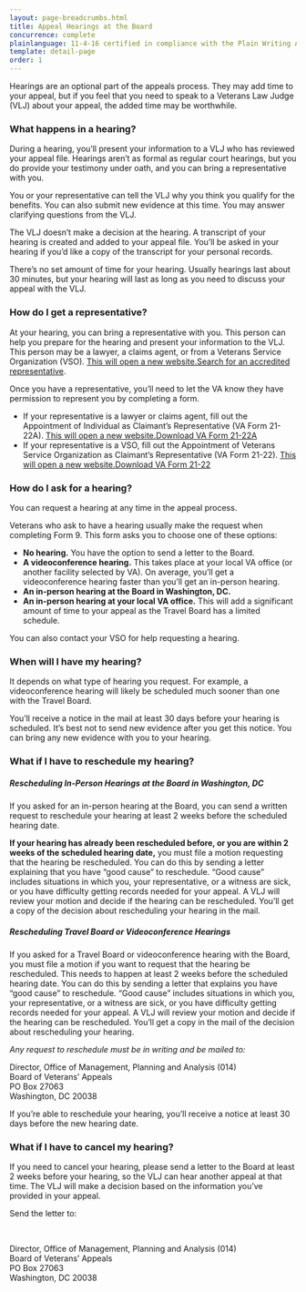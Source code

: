```yaml
---
layout: page-breadcrumbs.html
title: Appeal Hearings at the Board
concurrence: complete
plainlanguage: 11-4-16 certified in compliance with the Plain Writing Act
template: detail-page
order: 1
---
```

<div class="va-introtext">

Hearings are an optional part of the appeals process. They may add time to your appeal, but if you feel that you need to speak to a Veterans Law Judge (VLJ) about your appeal, the added time may be worthwhile.

</div>

<h3>What happens in a hearing?</h3>
<p>During a hearing, you’ll present your information to a VLJ who has reviewed your appeal file. Hearings aren’t as formal as regular court hearings, but you do provide your testimony under oath, and you can bring a representative with you.</p>
<p>You or your representative can tell the VLJ why you think you qualify for the benefits. You can also submit new evidence at this time. You may answer clarifying questions from the VLJ.</p>
<p>The VLJ doesn’t make a decision at the hearing. A transcript of your hearing is created and added to your appeal file. You’ll be asked in your hearing if you’d like a copy of the transcript for your personal records.</p>
<p>There’s no set amount of time for your hearing. Usually hearings last about 30 minutes, but your hearing will last as long as you need to discuss your appeal with the VLJ.</p>

<h3>How do I get a representative?</h3>
<p>At your hearing, you can bring a representative with you. This person can help you prepare for the hearing and present your information to the VLJ. This person may be a lawyer, a claims agent, or from a Veterans Service Organization (VSO). <a href="https://www.va.gov/ogc/apps/accreditation/index.asp"><span class="usa-sr-only">This will open a new website.</span>Search for an accredited representative</a>.</p>
<p>Once you have a representative, you’ll need to let the VA know they have permission to represent you by completing a form.</p>
<ul>
<li>If your representative is a lawyer or claims agent, fill out the Appointment of Individual as Claimant’s Representative (VA Form 21-22A). <a href="https://www.vba.va.gov/pubs/forms/VBA-21-22A-ARE.pdf"><span class="usa-sr-only">This will open a new website.</span>Download VA Form 21-22A</a></li>
<li>If your representative is a VSO, fill out the Appointment of Veterans Service Organization as Claimant’s Representative (VA Form 21-22). <a href="https://www.vba.va.gov/pubs/forms/VBA-21-22-ARE.pdf"><span class="usa-sr-only">This will open a new website.</span>Download VA Form 21-22</a></li>
</ul>

<h3>How do I ask for a hearing?</h3>
<p>You can request a hearing at any time in the appeal process.</p>
<p>Veterans who ask to have a hearing usually make the request when completing Form 9. This form asks you to choose one of these options:</p>
<ul>
<li><strong>No hearing.</strong> You have the option to send a letter to the Board.</li>
<li><strong>A videoconference hearing.</strong> This takes place at your local VA office (or another facility selected by VA). On average, you’ll get a videoconference hearing faster than you’ll get an in-person hearing.</li>
<li><strong>An in-person hearing at the Board in Washington, DC.</strong></li>
<li><strong>An in-person hearing at your local VA office.</strong> This will add a significant amount of time to your appeal as the Travel Board has a limited schedule.</li>
</ul>
<p>You can also contact your VSO for help requesting a hearing.</p>

<h3>When will I have my hearing?</h3>
<p>It depends on what type of hearing you request. For example, a videoconference hearing will likely be scheduled much sooner than one with the Travel Board.</p>
<p>You’ll receive a notice in the mail at least 30 days before your hearing is scheduled. It’s best not to send new evidence after you get this notice. You can bring any new evidence with you to your hearing.</p>

<h3>What if I have to reschedule my hearing?</h3>
<h5>Rescheduling In-Person Hearings at the Board in Washington, DC</h5>
<p>If you asked for an in-person hearing at the Board, you can send a written request to reschedule your hearing at least 2 weeks before the scheduled hearing date.</p>
<p><strong>If your hearing has already been rescheduled before, or you are within 2 weeks of the scheduled hearing date,</strong> you must file a motion requesting that the hearing be rescheduled. You can do this by sending a letter explaining that you have “good cause” to reschedule. “Good cause” includes situations in which you, your representative, or a witness are sick, or you have difficulty getting records needed for your appeal. A VLJ will review your motion and decide if the hearing can be rescheduled. You’ll get a copy of the decision about rescheduling your hearing in the mail.</p>
<h5>Rescheduling Travel Board or Videoconference Hearings</h5>
<p>If you asked for a Travel Board or videoconference hearing with the Board, you must file a motion if you want to request that the hearing be rescheduled. This needs to happen at least 2 weeks before the scheduled hearing date. You can do this by sending a letter that explains you have “good cause” to reschedule. “Good cause” includes situations in which you, your representative, or a witness are sick, or you have difficulty getting records needed for your appeal. A VLJ will review your motion and decide if the hearing can be rescheduled. You’ll get a copy in the mail of the decision about rescheduling your hearing.</p>
<p>
<em>Any request to reschedule must be in writing and be mailed to:</em><br/>
<p class="va-address-block">
  Director, Office of Management, Planning and Analysis (014)<br/>
  Board of Veterans’ Appeals<br/>
  PO Box 27063<br/>
  Washington, DC 20038<br/>
</p>
<p>If you’re able to reschedule your hearing, you’ll receive a notice at least 30 days before the new hearing date.</p>

<h3>What if I have to cancel my hearing?</h3>
<p>If you need to cancel your hearing, please send a letter to the Board at least 2 weeks before your hearing, so the VLJ can hear another appeal at that time. The VLJ will make a decision based on the information you’ve provided in your appeal.</p>
<p>Send the letter to:</p><br/>
<p class="va-address-block">
  Director, Office of Management, Planning and Analysis (014)<br/>
  Board of Veterans’ Appeals<br/>
  PO Box 27063<br/>
  Washington, DC 20038<br/>
</p>
